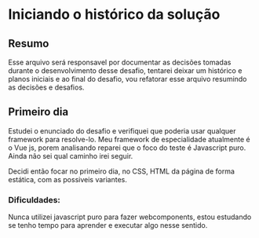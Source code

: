 # Iniciando o histórico da solução

## Resumo

Esse arquivo será responsavel por documentar as decisões tomadas durante o desenvolvimento desse desafio, tentarei deixar um histórico e planos iniciais e ao final do desafio, vou refatorar esse arquivo resumindo as decisões e desafios.


## Primeiro dia

Estudei o enunciado do desafio e verifiquei que poderia usar qualquer framework para resolve-lo. Meu framework de especialidade atualmente é o Vue js, porem analisando reparei que o foco do teste é Javascript puro. Ainda não sei qual caminho irei seguir.

Decidi então focar no primeiro dia, no CSS, HTML da página de forma estática, com as possiveis variantes.

### Dificuldades:
Nunca utilizei javascript puro para fazer webcomponents, estou estudando se tenho tempo para aprender e executar algo nesse sentido.

